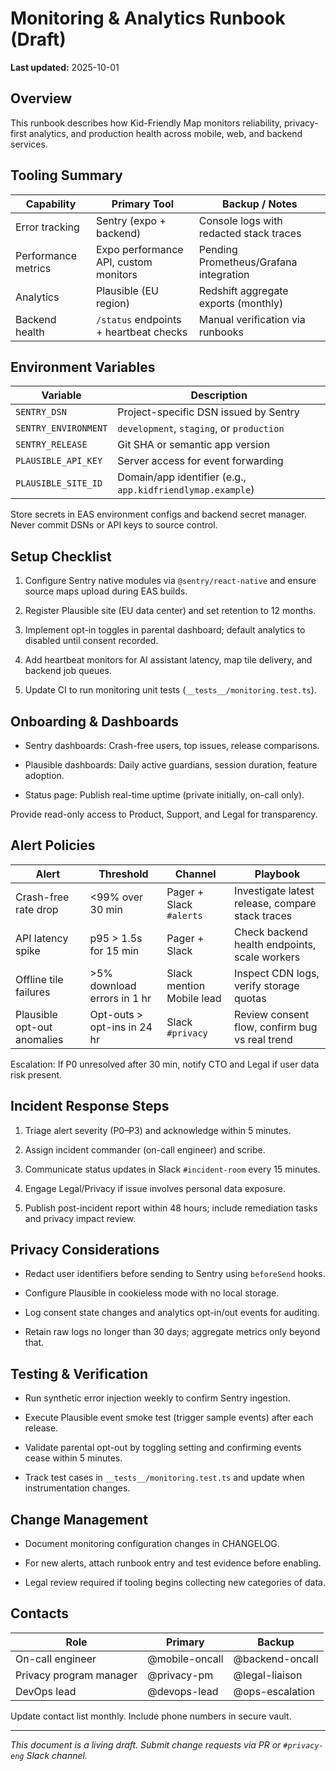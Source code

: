 # Monitoring & Analytics Runbook (Draft)

**Last updated:** 2025-10-01

## Overview

This runbook describes how Kid-Friendly Map monitors reliability, privacy-first analytics, and production health across mobile, web, and backend services.

## Tooling Summary

| Capability          | Primary Tool                           | Backup / Notes                          |
| ------------------- | -------------------------------------- | --------------------------------------- |
| Error tracking      | Sentry (expo + backend)                | Console logs with redacted stack traces |
| Performance metrics | Expo performance API, custom monitors  | Pending Prometheus/Grafana integration  |
| Analytics           | Plausible (EU region)                  | Redshift aggregate exports (monthly)    |
| Backend health      | `/status` endpoints + heartbeat checks | Manual verification via runbooks        |

## Environment Variables

| Variable             | Description                                                |
| -------------------- | ---------------------------------------------------------- |
| `SENTRY_DSN`         | Project-specific DSN issued by Sentry                      |
| `SENTRY_ENVIRONMENT` | `development`, `staging`, or `production`                  |
| `SENTRY_RELEASE`     | Git SHA or semantic app version                            |
| `PLAUSIBLE_API_KEY`  | Server access for event forwarding                         |
| `PLAUSIBLE_SITE_ID`  | Domain/app identifier (e.g., `app.kidfriendlymap.example`) |

Store secrets in EAS environment configs and backend secret manager. Never commit DSNs or API keys to source control.

## Setup Checklist

1. Configure Sentry native modules via `@sentry/react-native` and ensure source maps upload during EAS builds.

1. Register Plausible site (EU data center) and set retention to 12 months.

1. Implement opt-in toggles in parental dashboard; default analytics to disabled until consent recorded.

1. Add heartbeat monitors for AI assistant latency, map tile delivery, and backend job queues.

1. Update CI to run monitoring unit tests (`__tests__/monitoring.test.ts`).

## Onboarding & Dashboards

- Sentry dashboards: Crash-free users, top issues, release comparisons.

- Plausible dashboards: Daily active guardians, session duration, feature adoption.

- Status page: Publish real-time uptime (private initially, on-call only).

Provide read-only access to Product, Support, and Legal for transparency.

## Alert Policies

| Alert                       | Threshold                   | Channel                   | Playbook                                         |
| --------------------------- | --------------------------- | ------------------------- | ------------------------------------------------ |
| Crash-free rate drop        | <99% over 30 min            | Pager + Slack `#alerts`   | Investigate latest release, compare stack traces |
| API latency spike           | p95 > 1.5s for 15 min       | Pager + Slack             | Check backend health endpoints, scale workers    |
| Offline tile failures       | >5% download errors in 1 hr | Slack mention Mobile lead | Inspect CDN logs, verify storage quotas          |
| Plausible opt-out anomalies | Opt-outs > opt-ins in 24 hr | Slack `#privacy`          | Review consent flow, confirm bug vs real trend   |

Escalation: If P0 unresolved after 30 min, notify CTO and Legal if user data risk present.

## Incident Response Steps

1. Triage alert severity (P0–P3) and acknowledge within 5 minutes.

1. Assign incident commander (on-call engineer) and scribe.

1. Communicate status updates in Slack `#incident-room` every 15 minutes.

1. Engage Legal/Privacy if issue involves personal data exposure.

1. Publish post-incident report within 48 hours; include remediation tasks and privacy impact review.

## Privacy Considerations

- Redact user identifiers before sending to Sentry using `beforeSend` hooks.

- Configure Plausible in cookieless mode with no local storage.

- Log consent state changes and analytics opt-in/out events for auditing.

- Retain raw logs no longer than 30 days; aggregate metrics only beyond that.

## Testing & Verification

- Run synthetic error injection weekly to confirm Sentry ingestion.

- Execute Plausible event smoke test (trigger sample events) after each release.

- Validate parental opt-out by toggling setting and confirming events cease within 5 minutes.

- Track test cases in `__tests__/monitoring.test.ts` and update when instrumentation changes.

## Change Management

- Document monitoring configuration changes in CHANGELOG.

- For new alerts, attach runbook entry and test evidence before enabling.

- Legal review required if tooling begins collecting new categories of data.

## Contacts

| Role                    | Primary        | Backup          |
| ----------------------- | -------------- | --------------- |
| On-call engineer        | @mobile-oncall | @backend-oncall |
| Privacy program manager | @privacy-pm    | @legal-liaison  |
| DevOps lead             | @devops-lead   | @ops-escalation |

Update contact list monthly. Include phone numbers in secure vault.

---

_This document is a living draft. Submit change requests via PR or `#privacy-eng` Slack channel._
